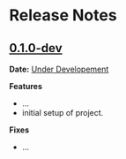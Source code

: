 # Release Notes

## [0.1.0-dev]

__Date:__ [Under Developement](https://github.com/gautamamber/hello-world-app-web/issues/1)

__Features__

- ...
- initial setup of project.

__Fixes__

- ...

[0.1.0-dev]: https://github.com/gautamamber/hello-world-app-web/compare/v0.0.0...master
